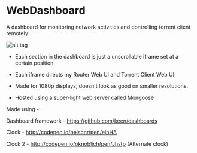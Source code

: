# WebDashboard
A dashboard for monitoring network activities and controlling torrent client remotely

![alt tag](http://i.imgur.com/a1KFSR8.png)


* Each section in the dashboard is just a unscrollable iframe set at a certain position.

*  Each iframe directs my Router Web UI and Torrent Client Web UI

* Made for 1080p displays, doesn't look as good on smaller resolutions. 

* Hosted using a super-light web server called Mongoose



Made using - 

Dashboard framework - https://github.com/keen/dashboards

Clock - http://codepen.io/nelsonr/pen/eInHA

Clock 2 - http://codepen.io/oknoblich/pen/Jhstp (Alternate clock)


